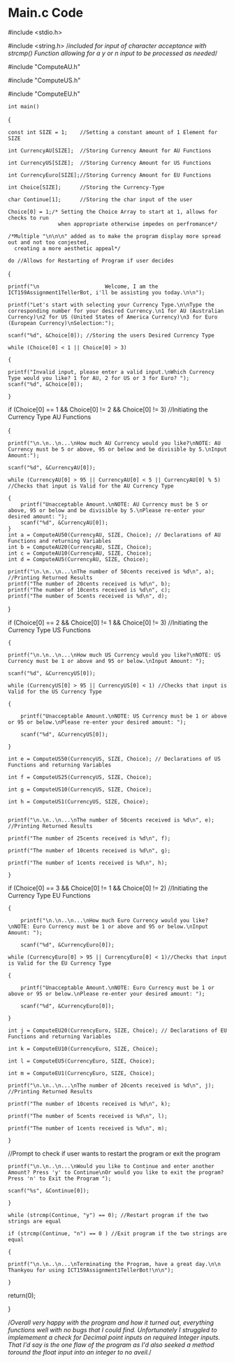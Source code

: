 # Main.c Code

#include <stdio.h>

#include <string.h> /*included for input of character acceptance with strcmp() Function allowing for a y or n input to be processed as needed*/

#include "ComputeAU.h"

#include "ComputeUS.h"

#include "ComputeEU.h"


	int main()
{

	const int SIZE = 1;    //Setting a constant amount of 1 Element for SIZE
 
    int CurrencyAU[SIZE];  //Storing Currency Amount for AU Functions
    
	int CurrencyUS[SIZE];  //Storing Currency Amount for US Functions
 
	int CurrencyEuro[SIZE];//Storing Currency Amount for EU Functions
 
	int Choice[SIZE];      //Storing the Currency-Type
 
	char Continue[1];      //Storing the char input of the user
	
	Choice[0] = 1;/* Setting the Choice Array to start at 1, allows for checks to run 
	                when appropriate otherwise impedes on perfromance*/
					
	/*Multiple "\n\n\n" added as to make the program display more spread out and not too conjested,
	  creating a more aesthetic appeal*/
	  
	do //Allows for Restarting of Program if user decides

{  
                                                        
    printf("\n                     Welcome, I am the ICT159Assignment1TellerBot, i'll be assisting you today.\n\n");
    
	printf("Let's start with selecting your Currency Type.\n\nType the corresponding number for your desired Currency.\n1 for AU (Australian Currency)\n2 for US (United States of America Currency)\n3 for Euro (European Currency)\nSelection:");
 
    scanf("%d", &Choice[0]); //Storing the users Desired Currency Type
	                          
 	while (Choice[0] < 1 || Choice[0] > 3) 
 
	{
 
	printf("Invalid input, please enter a valid input.\nWhich Currency Type would you like? 1 for AU, 2 for US or 3 for Euro? "); 
	scanf("%d", &Choice[0]);
 
	}

if (Choice[0] == 1 && Choice[0] != 2 && Choice[0] != 3) //Initiating the Currency Type AU Functions

{

    printf("\n.\n..\n...\nHow much AU Currency would you like?\nNOTE: AU Currency must be 5 or above, 95 or below and be divisible by 5.\nInput Amount:");
    
	scanf("%d", &CurrencyAU[0]);

	while (CurrencyAU[0] > 95 || CurrencyAU[0] < 5 || CurrencyAU[0] % 5) //Checks that input is Valid for the AU Currency Type

	{
		printf("Unacceptable Amount.\nNOTE: AU Currency must be 5 or above, 95 or below and be divisible by 5.\nPlease re-enter your desired amount: ");
		scanf("%d", &CurrencyAU[0]);
	}
	int a = ComputeAU50(CurrencyAU, SIZE, Choice); // Declarations of AU Functions and returning Variables
	int b = ComputeAU20(CurrencyAU, SIZE, Choice);
	int c = ComputeAU10(CurrencyAU, SIZE, Choice);
	int d = ComputeAU5(CurrencyAU, SIZE, Choice);  
	
	printf("\n.\n..\n...\nThe number of 50cents received is %d\n", a); //Printing Returned Results
	printf("The number of 20cents received is %d\n", b);
	printf("The number of 10cents received is %d\n", c);
	printf("The number of 5cents received is %d\n", d);
}

 if (Choice[0] == 2 && Choice[0] != 1 && Choice[0] != 3) //Initiating the Currency Type US Functions
 
	{
 
	printf("\n.\n..\n...\nHow much US Currency would you like?\nNOTE: US Currency must be 1 or above and 95 or below.\nInput Amount: ");
 
	scanf("%d", &CurrencyUS[0]);
	
	while (CurrencyUS[0] > 95 || CurrencyUS[0] < 1) //Checks that input is Valid for the US Currency Type
 
	{
 
		printf("Unacceptable Amount.\nNOTE: US Currency must be 1 or above or 95 or below.\nPlease re-enter your desired amount: ");
  
		scanf("%d", &CurrencyUS[0]);
  
	}
 
    int e = ComputeUS50(CurrencyUS, SIZE, Choice); // Declarations of US Functions and returning Variables
 
    int f = ComputeUS25(CurrencyUS, SIZE, Choice);
    
    int g = ComputeUS10(CurrencyUS, SIZE, Choice);
    
    int h = ComputeUS1(CurrencyUS, SIZE, Choice);	
    
  
	printf("\n.\n..\n...\nThe number of 50cents received is %d\n", e); //Printing Returned Results
 
	printf("The number of 25cents received is %d\n", f);
 
	printf("The number of 10cents received is %d\n", g);
 
	printf("The number of 1cents received is %d\n", h);
 
	}
	
if (Choice[0] == 3 && Choice[0] != 1 && Choice[0] != 2) //Initiating the Currency Type EU Functions
 
	{
 
		printf("\n.\n..\n...\nHow much Euro Currency would you like?\nNOTE: Euro Currency must be 1 or above and 95 or below.\nInput Amount: ");
  
	    scanf("%d", &CurrencyEuro[0]);
	
	while (CurrencyEuro[0] > 95 || CurrencyEuro[0] < 1)//Checks that input is Valid for the EU Currency Type
 
	{
 
		printf("Unacceptable Amount.\nNOTE: Euro Currency must be 1 or above or 95 or below.\nPlease re-enter your desired amount: ");
  
		scanf("%d", &CurrencyEuro[0]);
  
	}
 
    int j = ComputeEU20(CurrencyEuro, SIZE, Choice); // Declarations of EU Functions and returning Variables
 
    int k = ComputeEU10(CurrencyEuro, SIZE, Choice);
    
    int l = ComputeEU5(CurrencyEuro, SIZE, Choice);
    
    int m = ComputeEU1(CurrencyEuro, SIZE, Choice);
	
	printf("\n.\n..\n...\nThe number of 20cents received is %d\n", j); //Printing Returned Results
 
	printf("The number of 10cents received is %d\n", k);

	printf("The number of 5cents received is %d\n", l);
 
	printf("The number of 1cents received is %d\n", m);
 
	}
	
//Prompt to check if user wants to restart the program or exit the program
 
	printf("\n.\n..\n...\nWould you like to Continue and enter another Amount? Press 'y' to Continue\nOr would you like to exit the program? Press 'n' to Exit the Program ");
 
	scanf("%s", &Continue[0]);
 
	}

	while (strcmp(Continue, "y") == 0); //Restart program if the two strings are equal
	
	if (strcmp(Continue, "n") == 0 ) //Exit program if the two strings are equal
 
	{
 
    printf("\n.\n..\n...\nTerminating the Program, have a great day.\n\n                     Thankyou for using ICT159Assignment1TellerBot!\n\n");
    
	}
	
return(0);

}

/*Overall very happy with the program and how it turned out, everything functions well with no bugs that I could find.
Unfortunately I struggled to implemement a check for Decimal point inputs on required Integer inputs. That I'd say is
the one flaw of the program as I'd also seeked a method toround the float input into an integer to no aveil.*/
